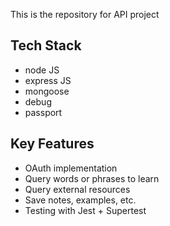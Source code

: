 This is the repository for API project

## Tech Stack

- node JS
- express JS
- mongoose
- debug
- passport

## Key Features

- OAuth implementation
- Query words or phrases to learn
- Query external resources
- Save notes, examples, etc.
- Testing with Jest + Supertest
